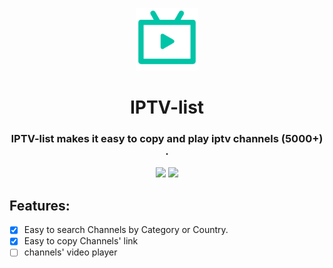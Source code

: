 <p align="center"><a href="https://shen-yu.github.io/iptv-list/" target="_blank" rel="noopener noreferrer"><img width="100" src="logo.png" alt="logo"/></a></p>
<h1 align="center">IPTV-list</h1>
<h3 align="center">
IPTV-list makes it easy to copy and play iptv channels (5000+) .</h3>

<p align="center">

<img src="https://img.shields.io/github/package-json/v/Shen-Yu/iptv-list"/>
<img src="https://img.shields.io/github/license/Shen-Yu/iptv-list"/>

</p>

## Features:

- [x] Easy to search Channels by Category or Country.
- [x] Easy to copy Channels' link
- [ ] channels' video player
